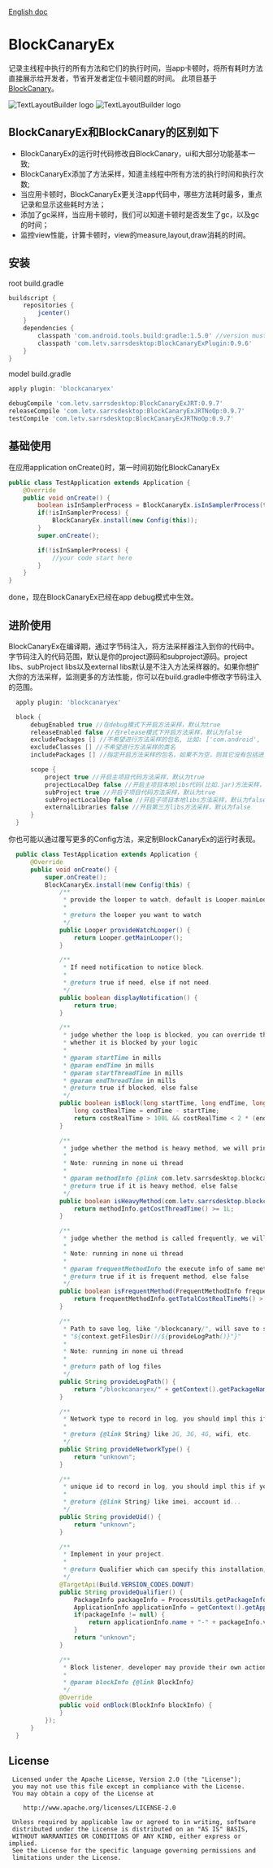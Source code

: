 [English doc](https://github.com/lqcandqq13/BlockCanaryEx/blob/master/README.md)<br/>

BlockCanaryEx
=============
记录主线程中执行的所有方法和它们的执行时间，当app卡顿时，将所有耗时方法直接展示给开发者，节省开发者定位卡顿问题的时间。
此项目基于 [BlockCanary](https://github.com/markzhai/AndroidPerformanceMonitor)。

![TextLayoutBuilder logo](./sample_gc.jpeg)
![TextLayoutBuilder logo](./sample_view.jpg)

BlockCanaryEx和BlockCanary的区别如下
-------------
- BlockCanaryEx的运行时代码修改自BlockCanary，ui和大部分功能基本一致;
- BlockCanaryEx添加了方法采样，知道主线程中所有方法的执行时间和执行次数;
- 当应用卡顿时，BlockCanaryEx更关注app代码中，哪些方法耗时最多，重点记录和显示这些耗时方法；
- 添加了gc采样，当应用卡顿时，我们可以知道卡顿时是否发生了gc，以及gc的时间；
- 监控view性能，计算卡顿时，view的measure,layout,draw消耗的时间。

安装
-------------
root build.gradle
```groovy
buildscript {
    repositories {
        jcenter()
    }
    dependencies {
        classpath 'com.android.tools.build:gradle:1.5.0' //version must >= 1.5.0
        classpath 'com.letv.sarrsdesktop:BlockCanaryExPlugin:0.9.6'
    }
}
```
model build.gradle
```groovy
apply plugin: 'blockcanaryex'
```

```groovy
debugCompile 'com.letv.sarrsdesktop:BlockCanaryExJRT:0.9.7'
releaseCompile 'com.letv.sarrsdesktop:BlockCanaryExJRTNoOp:0.9.7'
testCompile 'com.letv.sarrsdesktop:BlockCanaryExJRTNoOp:0.9.7'
```

基础使用
-------------

在应用application onCreate()时，第一时间初始化BlockCanaryEx

```java
public class TestApplication extends Application {
    @Override
    public void onCreate() {
        boolean isInSamplerProcess = BlockCanaryEx.isInSamplerProcess(this);
        if(!isInSamplerProcess) {
            BlockCanaryEx.install(new Config(this));
        }
        super.onCreate();

        if(!isInSamplerProcess) {
            //your code start here
        }
    }
}
```

done，现在BlockCanaryEx已经在app debug模式中生效。

进阶使用
-------------

BlockCanaryEx在编译期，通过字节码注入，将方法采样器注入到你的代码中。字节码注入的代码范围，默认是你的project源码和subproject源码。project libs、subProject libs以及external libs默认是不注入方法采样器的。如果你想扩大你的方法采样，监测更多的方法性能，你可以在build.gradle中修改字节码注入的范围。

```groovy
  apply plugin: 'blockcanaryex'

  block {
      debugEnabled true //在debug模式下开启方法采样，默认为true
      releaseEnabled false //在release模式下开启方法采样，默认为false
      excludePackages [] //不希望进行方法采样的包名, 比如: ['com.android', 'android.support']
      excludeClasses [] //不希望进行方法采样的类名
      includePackages [] //指定开启方法采样的包名，如果不为空，则其它没有包括进来的包都不会开启方法采样

      scope {
          project true //开启主项目代码方法采样，默认为true
          projectLocalDep false //开启主项目本地libs代码(比如.jar)方法采样，默认为false,
          subProject true //开启子项目代码方法采样，默认为true
          subProjectLocalDep false //开启子项目本地libs方法采样，默认为false
          externalLibraries false //开启第三方libs方法采样，默认为false
      }
  }
 ```

你也可能以通过覆写更多的Config方法，来定制BlockCanaryEx的运行时表现。

```java
  public class TestApplication extends Application {
      @Override
      public void onCreate() {
          super.onCreate();
          BlockCanaryEx.install(new Config(this) {
              /**
               * provide the looper to watch, default is Looper.mainLooper()
               *
               * @return the looper you want to watch
               */
              public Looper provideWatchLooper() {
                  return Looper.getMainLooper();
              }

              /**
               * If need notification to notice block.
               *
               * @return true if need, else if not need.
               */
              public boolean displayNotification() {
                  return true;
              }

              /**
               * judge whether the loop is blocked, you can override this to decide
               * whether it is blocked by your logic
               *
               * @param startTime in mills
               * @param endTime in mills
               * @param startThreadTime in mills
               * @param endThreadTime in mills
               * @return true if blocked, else false
               */
              public boolean isBlock(long startTime, long endTime, long startThreadTime, long endThreadTime) {
                  long costRealTime = endTime - startTime;
                  return costRealTime > 100L && costRealTime < 2 * (endThreadTime - startThreadTime);
              }

              /**
               * judge whether the method is heavy method, we will print heavy method in log
               *
               * Note: running in none ui thread
               *
               * @param methodInfo {@link com.letv.sarrsdesktop.blockcanaryex.jrt.MethodInfo}
               * @return true if it is heavy method, else false
               */
              public boolean isHeavyMethod(com.letv.sarrsdesktop.blockcanaryex.jrt.MethodInfo methodInfo) {
                  return methodInfo.getCostThreadTime() >= 1L;
              }

              /**
               * judge whether the method is called frequently, we will print frequent method in log
               *
               * Note: running in none ui thread
               *
               * @param frequentMethodInfo the execute info of same method in this loop {@link FrequentMethodInfo}
               * @return true if it is frequent method, else false
               */
              public boolean isFrequentMethod(FrequentMethodInfo frequentMethodInfo) {
                  return frequentMethodInfo.getTotalCostRealTimeMs() > 1L && frequentMethodInfo.getCalledTimes() > 1;
              }

              /**
               * Path to save log, like "/blockcanary/", will save to sdcard if can, else we will save to
               * "${context.getFilesDir()/${provideLogPath()}"}"
               *
               * Note: running in none ui thread
               *
               * @return path of log files
               */
              public String provideLogPath() {
                  return "/blockcanaryex/" + getContext().getPackageName() + "/";
              }

              /**
               * Network type to record in log, you should impl this if you want to record this
               *
               * @return {@link String} like 2G, 3G, 4G, wifi, etc.
               */
              public String provideNetworkType() {
                  return "unknown";
              }

              /**
               * unique id to record in log, you should impl this if you want to record this
               *
               * @return {@link String} like imei, account id...
               */
              public String provideUid() {
                  return "unknown";
              }

              /**
               * Implement in your project.
               *
               * @return Qualifier which can specify this installation, like version + flavor.
               */
              @TargetApi(Build.VERSION_CODES.DONUT)
              public String provideQualifier() {
                  PackageInfo packageInfo = ProcessUtils.getPackageInfo(getContext());
                  ApplicationInfo applicationInfo = getContext().getApplicationInfo();
                  if(packageInfo != null) {
                      return applicationInfo.name + "-" + packageInfo.versionName;
                  }
                  return "unknown";
              }

              /**
               * Block listener, developer may provide their own actions
               *
               * @param blockInfo {@link BlockInfo}
               */
              @Override
              public void onBlock(BlockInfo blockInfo) {
              }
          });
      }
  }
 ```

License
-------

     Licensed under the Apache License, Version 2.0 (the "License");
     you may not use this file except in compliance with the License.
     You may obtain a copy of the License at

        http://www.apache.org/licenses/LICENSE-2.0

     Unless required by applicable law or agreed to in writing, software
     distributed under the License is distributed on an "AS IS" BASIS,
     WITHOUT WARRANTIES OR CONDITIONS OF ANY KIND, either express or implied.
     See the License for the specific language governing permissions and
     limitations under the License.
